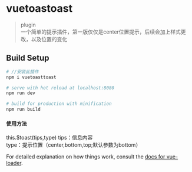 # vuetoastoast

> plugin  
一个简单的提示插件，第一版仅仅是center位置提示，后续会加上样式更改，以及位置的变化

## Build Setup

``` bash
# //安装此插件
npm i vuetoasttoast

# serve with hot reload at localhost:8080
npm run dev

# build for production with minification
npm run build
```
#### 使用方法  

this.$toast(tips,type)
tips：信息内容  
type：提示位置（center,bottom,top;默认参数为bottom）

For detailed explanation on how things work, consult the [docs for vue-loader](http://vuejs.github.io/vue-loader).

